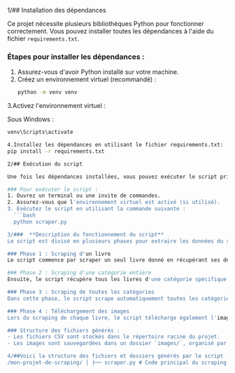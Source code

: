 1/## Installation des dépendances

Ce projet nécessite plusieurs bibliothèques Python pour fonctionner correctement. Vous pouvez installer toutes les dépendances à l'aide du fichier `requirements.txt`.

### Étapes pour installer les dépendances :

1. Assurez-vous d'avoir Python installé sur votre machine.
2. Créez un environnement virtuel (recommandé) :
   ```bash
   python -m venv venv
   
 3.Activez l'environnement virtuel :

Sous Windows :
 ```bash
venv\Scripts\activate

 4.Installez les dépendances en utilisant le fichier requirements.txt:
pip install -r requirements.txt

2/## Exécution du script

Une fois les dépendances installées, vous pouvez exécuter le script principal pour scraper le site Books to Scrape.

### Pour exécuter le script :
1. Ouvrez un terminal ou une invite de commandes.
2. Assurez-vous que l'environnement virtuel est activé (si utilisé).
3. Exécutez le script en utilisant la commande suivante :
   ```bash
   python scraper.py

3/###  **Description du fonctionnement du script**
Le script est divisé en plusieurs phases pour extraire les données du site Books to Scrape et les organiser.

### Phase 1 : Scraping d'un livre
Le script commence par scraper un seul livre donné en récupérant ses détails (titre, prix, disponibilité, etc.). Cela permet de vérifier le bon fonctionnement du scraping avant de passer à des catégories plus larges.

### Phase 2 : Scraping d'une catégorie entière
Ensuite, le script récupère tous les livres d'une catégorie spécifique. Pour chaque livre, les informations sont extraites et sauvegardées dans un fichier CSV propre à cette catégorie.

### Phase 3 : Scraping de toutes les catégories
Dans cette phase, le script scrape automatiquement toutes les catégories du site, en générant un fichier CSV distinct pour chaque catégorie. Cela permet de bien organiser les données extraites.

### Phase 4 : Téléchargement des images
Lors du scraping de chaque livre, le script télécharge également l'image associée et la sauvegarde dans un dossier dédié, nommé par catégorie. Cela permet d'associer facilement les images aux données des livres.

### Structure des fichiers générés :
- Les fichiers CSV sont stockés dans le répertoire racine du projet.
- Les images sont sauvegardées dans un dossier `images/`, organisé par sous-dossier correspondant aux catégories des livres.

4/##Voici la structure des fichiers et dossiers générés par le script :
/mon-projet-de-scraping/ │ ├── scraper.py # Code principal du scraping ├── requirements.txt # Liste des dépendances ├── README.md # Fichier d'explication ├── .gitignore # Exclusion des fichiers CSV et images ├── images/ # Dossier contenant les images des livres (généré automatiquement) ├── categorie1.csv # Fichier CSV généré pour la catégorie 1 ├── categorie2.csv # Fichier CSV généré pour la catégorie 2 └── ... # Autres fichiers CSV pour les différentes catégories
